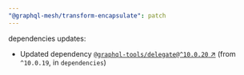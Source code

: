 ```yaml
---
"@graphql-mesh/transform-encapsulate": patch
---
```

dependencies updates:
  - Updated dependency [`@graphql-tools/delegate@^10.0.20` ↗︎](https://www.npmjs.com/package/@graphql-tools/delegate/v/10.0.20) (from `^10.0.19`, in `dependencies`)
